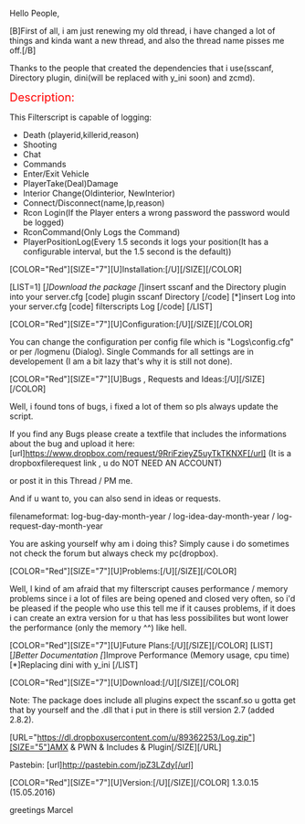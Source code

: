 Hello People,

[B]First of all, i am just renewing my old thread, i have changed a lot of things and kinda want a new thread, and also the thread name pisses me off.[/B]

Thanks to the people that created the dependencies that i use(sscanf, Directory plugin, 
dini(will be replaced with y_ini soon) and zcmd).

<span style="text-decoration: underlined; color: red; font-size: 20px;">Description:</span>

This Filterscript is capable of logging:

<ul>
<li>Death (playerid,killerid,reason)</li>
<li>Shooting</li>
<li>Chat</li>
<li>Commands</li>
<li>Enter/Exit Vehicle</li>
<li>PlayerTake(Deal)Damage</li>
<li>Interior Change(Oldinterior, NewInterior)</li>
<li>Connect/Disconnect(name,Ip,reason)</li>
<li>Rcon Login(If the Player enters a wrong password the password would be logged)</li>
<li>RconCommand(Only Logs the Command)</li>
<li>PlayerPositionLog(Every 1.5 seconds it logs your position(It has a configurable interval, but the 1.5 second is the default))</li>
</ul>

[COLOR="Red"][SIZE="7"][U]Installation:[/U][/SIZE][/COLOR]

[LIST=1]
[*]Download the package
[*]insert sscanf and the Directory plugin into your server.cfg
[code]
plugin sscanf Directory
[/code]
[*]insert Log into your server.cfg
[code]
filterscripts Log
[/code]
[/LIST]

[COLOR="Red"][SIZE="7"][U]Configuration:[/U][/SIZE][/COLOR]

You can change the configuration per config file which is "Logs\config.cfg" or per /logmenu (Dialog).
Single Commands for all settings are in developement (I am a bit lazy that's why it is still not done).

[COLOR="Red"][SIZE="7"][U]Bugs , Requests and Ideas:[/U][/SIZE][/COLOR]

Well, i found tons of bugs, i fixed a lot of them so pls always update the script.

If you find any Bugs please create a textfile that includes the informations about the bug and upload it here: [url]https://www.dropbox.com/request/9RriFzieyZ5uyTkTKNXF[/url]
(It is a dropboxfilerequest link , u do NOT NEED AN ACCOUNT)

or post it in this Thread / PM me.

And if u want to, you can also send in ideas or requests.

filenameformat: log-bug-day-month-year / log-idea-day-month-year / log-request-day-month-year

You are asking yourself why am i doing this? Simply cause i do sometimes not check the forum but always check my pc(dropbox).

[COLOR="Red"][SIZE="7"][U]Problems:[/U][/SIZE][/COLOR]

Well, I kind of am afraid that my filterscript causes performance / memory problems since i a lot of files are being opened and closed very often, so i'd be pleased if the people who use this tell me if it causes problems, if it does i can create an extra version for u that has less possibilites but wont lower the performance (only the memory ^^) like hell.

[COLOR="Red"][SIZE="7"][U]Future Plans:[/U][/SIZE][/COLOR]
[LIST]
[*]Better Documentation
[*]Improve Performance (Memory usage, cpu time)
[*]Replacing dini with y_ini
[/LIST]

[COLOR="Red"][SIZE="7"][U]Download:[/U][/SIZE][/COLOR]

Note: The package does include all plugins expect the sscanf.so u gotta get that by yourself and the .dll that i put in there is still version 2.7 (added 2.8.2).

[URL="https://dl.dropboxusercontent.com/u/89362253/Log.zip"][SIZE="5"]AMX & PWN & Includes & Plugin[/SIZE][/URL]

Pastebin:
[url]http://pastebin.com/jpZ3LZdy[/url]

[COLOR="Red"][SIZE="7"][U]Version:[/U][/SIZE][/COLOR]
1.3.0.15 (15.05.2016)

greetings Marcel
